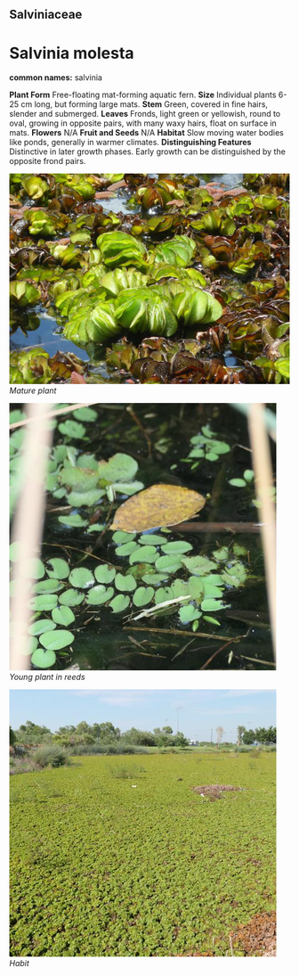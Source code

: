## Salviniaceae
# Salvinia molesta
**common names:** salvinia

**Plant Form** Free-floating mat-forming aquatic fern. **Size** Individual plants 6-25 cm long, but forming large mats. **Stem** Green, covered in fine hairs, slender and submerged. **Leaves** Fronds, light green or yellowish, round to oval, growing in opposite pairs, with many waxy hairs, float on surface in mats. **Flowers** N/A **Fruit and Seeds** N/A **Habitat** Slow moving water bodies like ponds, generally in warmer climates. **Distinguishing Features** Distinctive in later growth phases. Early growth can be distinguished by the opposite frond pairs.


![Mature plant](6553_IMGP0361.jpg)
   *Mature plant* 

![Young plant in reeds](98249_P1144142.jpg)
   *Young plant in reeds* 

![Habit](98184_P1144050.jpg)
   *Habit* 

